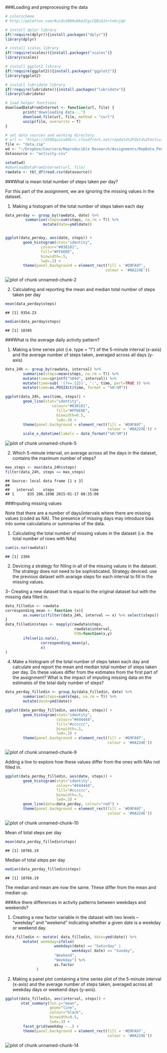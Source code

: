 ###Loading and preprocessing the data

```r
# colorscheme
# http://paletton.com/#uid=3000u0kmJCgcCQQidJnrtx6vjqU

# install dplyr library
if(!require(dplyr)){install.packages("dplyr")}
library(dplyr)

# install scales library
if(!require(scales)){install.packages("scales")}
library(scales)

# install ggplot2 library
if(!require(ggplot2)){install.packages("ggplot2")}
library(ggplot2)

# install lubridate library
if(!require(lubridate)){install.packages("lubridate")}
library(lubridate)

# load helper functions
downloadDataFromInternet <- function(url, file) {
        print("downloading data...")
        download.file(url, file, method = "curl")
        unzip(file, overwrite = T)
}

# set data sources and working directory
# url <- "https://d396qusza40orc.cloudfront.net/repdata%2Fdata%2Factivity.zip" 
file <- "data.zip"
wd <- "~/Dropbox/Coursera/Reproducible Research/Assignments/RepData_PeerAssessment1"
datasource <- "activity.csv"

setwd(wd)
#downloadDataFromInternet(url, file)
rawdata <- tbl_df(read.csv(datasource))
```

###What is mean total number of steps taken per day?

For this part of the assignment, we are ignoring the missing values in the dataset.

1. Making a histogram of the total number of steps taken each day

```r
data_perday <- group_by(rawdata, date) %>%
         summarise(steps=sum(steps, na.rm = T)) %>%
                 mutate(date=ymd(date))


ggplot(data_perday, aes(date, steps)) +
        geom_histogram(stat="identity", 
                colour="#038181",
                fill="#FF6E6E",
                binwidth=.5, 
                lwd=.3) + 
        theme(panel.background = element_rect(fill = '#D9FA97', 
                                             colour = '#0A224E'))
```

![plot of chunk unnamed-chunk-2](figure/unnamed-chunk-2-1.png) 

2. Calculating and reporting the mean and median total number of steps taken per day


```r
mean(data_perday$steps)
```

```
## [1] 9354.23
```



```r
median(data_perday$steps)
```

```
## [1] 10395
```

###What is the average daily activity pattern?

1. Making a time series plot (i.e. type = "l") of the 5-minute interval (x-axis) and the average number of steps taken, averaged across all days (y-axis)



```r
data_24h <- group_by(rawdata, interval) %>%
        summarise(steps=mean(steps, na.rm = T)) %>%
        mutate(time=sprintf("%04d", interval)) %>%
        mutate(time=sub( '(?<=.{2})', ':', time, perl=TRUE )) %>%
        mutate(time=as.POSIXct(time, format = "%H:%M"))

ggplot(data_24h, aes(time, steps)) +
        geom_line(stat="identity", 
                     colour="#038181",
                       fill="#FF6E6E",
                       binwidth=0.5, 
                       lwd=.3) + 
        theme(panel.background = element_rect(fill = '#D9FA97', 
                                              colour = '#0A224E')) +
        scale_x_datetime(labels = date_format("%H:%M"))
```

![plot of chunk unnamed-chunk-5](figure/unnamed-chunk-5-1.png) 
        
2. Which 5-minute interval, on average across all the days in the dataset, contains the maximum number of steps?

```r
max_steps <- max(data_24h$steps)
filter(data_24h, steps == max_steps)
```

```
## Source: local data frame [1 x 3]
## 
##   interval    steps                time
## 1      835 206.1698 2015-01-17 08:35:00
```


###Inputing missing values

Note that there are a number of days/intervals where there are missing values (coded as NA). The presence of missing days may introduce bias into some calculations or summaries of the data.

1. Calculating the total number of missing values in the dataset (i.e. the total number of rows with NAs)


```r
sum(is.na(rawdata))
```

```
## [1] 2304
```
2. Devicing a strategy for filling in all of the missing values in the dataset. The strategy does not need to be sophisticated.
Strategy deviced: use the previous dataset with avarage steps for each interval to fill in the missing values.

3- Creating a new dataset that is equal to the original dataset but with the missing data filled in.

```r
data_filledin <- rawdata
corresponding_mean <- function (x){
        as.numeric(filter(data_24h, interval == x) %>% select(steps))
}
data_filledin$steps <- mapply(rawdata$steps, 
                               rawdata$interval, 
                               FUN=function(x,y)
        ifelse(is.na(x), 
                corresponding_mean(y),
                x)
)
```

4. Make a histogram of the total number of steps taken each day and calculate and report the mean and median total number of steps taken per day. Do these values differ from the estimates from the first part of the assignment? 
What is the impact of imputing missing data on the estimates of the total daily number of steps?


```r
data_perday_filledin <- group_by(data_filledin, date) %>%
        summarise(steps=sum(steps, na.rm = T)) %>%
        mutate(date=ymd(date))

ggplot(data_perday_filledin, aes(date, steps)) +
        geom_histogram(stat="identity", 
                       colour="#444444",
                       fill="#cccccc",
                       binwidth=.5, 
                       lwd=.3) + 
        theme(panel.background = element_rect(fill = '#D9FA97', 
                                              colour = '#0A224E'))
```

![plot of chunk unnamed-chunk-9](figure/unnamed-chunk-9-1.png) 

Adding a line to explore how these values differ from the ones with NAs not filled in.

```r
ggplot(data_perday_filledin, aes(date, steps)) +
        geom_histogram(stat="identity", 
                       colour="#444444",
                       fill="#cccccc",
                       binwidth=.5, 
                       lwd=.3) + 
        geom_line(data=data_perday, colour="red") +
        theme(panel.background = element_rect(fill = '#D9FA97', 
                                              colour = '#0A224E'))
```

![plot of chunk unnamed-chunk-10](figure/unnamed-chunk-10-1.png) 

Mean of total steps per day

```r
mean(data_perday_filledin$steps)
```

```
## [1] 10766.19
```
Median of total steps per day

```r
median(data_perday_filledin$steps)
```

```
## [1] 10766.19
```
The median and mean are now the same. These differ from the mean and median  up.

###Are there differences in activity patterns between weekdays and weekends?
1. Creating a new factor variable in the dataset with two levels – “weekday” and “weekend” indicating whether a given date is a weekday or weekend day.


```r
data_filledin <- mutate( data_filledin, date=ymd(date)) %>%
        mutate( weekday=ifelse(
                      weekdays(date) == "Saturday" | 
                              weekdays( date) == "Sunday",
                      "Weekend",
                      "Weekday") %>%
                      as.factor
              )
```
2. Making a panel plot containing a time series plot of the 5-minute interval (x-axis) and the average number of steps taken, averaged across all weekday days or weekend days (y-axis).

```r
ggplot(data_filledin, aes(interval, steps)) +
       stat_summary(fun.y="mean", 
                    geom="line",
                    colour="black",
                    binwidth=0.5, 
                    lwd=.3) +
        facet_grid(weekday ~ .) + 
        theme(panel.background = element_rect(fill = '#D9FA97', 
                                              colour = '#0A224E'))
```

![plot of chunk unnamed-chunk-14](figure/unnamed-chunk-14-1.png) 
